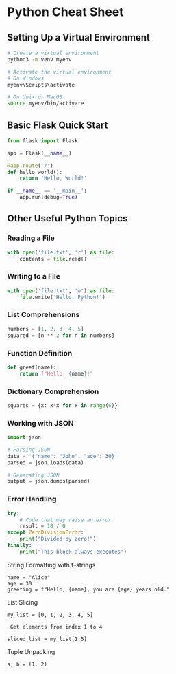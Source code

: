 # Python Cheat Sheet

## Setting Up a Virtual Environment

```bash
# Create a virtual environment
python3 -m venv myenv

# Activate the virtual environment
# On Windows
myenv\Scripts\activate

# On Unix or MacOS
source myenv/bin/activate
```

## Basic Flask Quick Start

```python
from flask import Flask

app = Flask(__name__)

@app.route('/')
def hello_world():
    return 'Hello, World!'

if __name__ == '__main__':
    app.run(debug=True)
```

## Other Useful Python Topics

### Reading a File

```python
with open('file.txt', 'r') as file:
    contents = file.read()
```

### Writing to a File

```python
with open('file.txt', 'w') as file:
    file.write('Hello, Python!')
```

### List Comprehensions

```python
numbers = [1, 2, 3, 4, 5]
squared = [n ** 2 for n in numbers]
```

### Function Definition

```python
def greet(name):
    return f"Hello, {name}!"
```

### Dictionary Comprehension

```python
squares = {x: x*x for x in range(6)}
```

### Working with JSON

```python
import json

# Parsing JSON
data = '{"name": "John", "age": 30}'
parsed = json.loads(data)

# Generating JSON
output = json.dumps(parsed)
```

### Error Handling

```python
try:
    # Code that may raise an error
    result = 10 / 0
except ZeroDivisionError:
    print("Divided by zero!")
finally:
    print("This block always executes")
```

String Formatting with f-strings
```
name = "Alice"
age = 30
greeting = f"Hello, {name}, you are {age} years old."
```
List Slicing
```
my_list = [0, 1, 2, 3, 4, 5]

 Get elements from index 1 to 4

sliced_list = my_list[1:5]
```
Tuple Unpacking
```
a, b = (1, 2)
```

